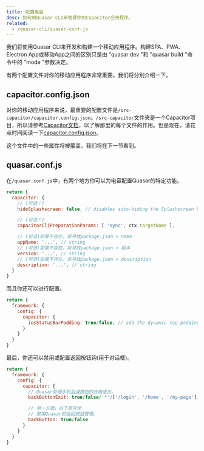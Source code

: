 ```yaml
---
title: 配置电容
desc: 如何用Quasar CLI来管理你的Capacitor应用程序。
related:
  - /quasar-cli/quasar-conf-js
---
```


我们将使用Quasar CLI来开发和构建一个移动应用程序。构建SPA、PWA、Electron App或移动App之间的区别只是由 "quasar dev "和 "quasar build "命令中的 "mode "参数决定。

有两个配置文件对你的移动应用程序非常重要。我们将分别介绍一下。

## capacitor.config.json
对你的移动应用程序来说，最重要的配置文件是`/src-capacitor/capacitor.config.json`。`/src-capacitor`文件夹是一个Capacitor项目，所以请参考[Capacitor文档](https://capacitor.ionicframework.com)，以了解那里的每个文件的作用。但是现在，请花点时间阅读一下[capacitor.config.json](https://capacitor.ionicframework.com/docs/basics/configuring-your-app/)。

这个文件中的一些属性将被覆盖，我们将在下一节看到。

## quasar.conf.js
在`/quasar.conf.js`中，有两个地方你可以为电容配置Quasar的特定功能。

```js
return {
  capacitor: {
    // (可选！)
    hideSplashscreen: false, // disables auto-hiding the Splashscreen by Quasar CLI

    // (可选！)
    capacitorCliPreparationParams: [ 'sync', ctx.targetName ],

    // (可选)如果不存在，将寻找package.json > name
    appName: '...', // string
    // (可选)如果不存在，将寻找package.json > 版本
    version: '...', // string
    // (可选)如果不存在，将寻找package.json > description
    description: '...', // string
  }
}
```

而且你还可以进行配置。

```js
return {
  framework: {
    config: {
      capacitor: {
        iosStatusBarPadding: true/false, // add the dynamic top padding on iOS mobile devices
      }
    }
  }
}
```

最后，你还可以禁用或配置返回按钮钩(用于对话框)。

```js
return {
  framework: {
    config: {
      capacitor: {
        // Quasar处理手机后退按钮的应用退出。
        backButtonExit: true/false/'*'/['/login', '/home', '/my-page'],

        // 另一方面，以下是完全
        // 禁用Quasar的返回按钮管理。
        backButton: true/false
      }
    }
  }
}
```
